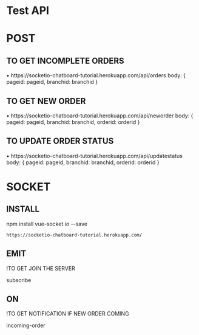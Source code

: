 # Test API

<h1>POST</h1>
  <h2>TO GET INCOMPLETE ORDERS</h2>
    • https://socketio-chatboard-tutorial.herokuapp.com/api/orders
      body: {
        pageid: pageid, 
        branchid: branchid  
      }
      
  <h2>TO GET NEW ORDER</h2>
    • https://socketio-chatboard-tutorial.herokuapp.com/api/neworder
      body: {
        pageid: pageid, 
        branchid: branchid, 
        orderid: orderid  
      }
      
  <h2>TO UPDATE ORDER STATUS</h2>    
    • https://socketio-chatboard-tutorial.herokuapp.com/api/updatestatus
      body: {
        pageid: pageid, 
        branchid: branchid, 
        orderid: orderid  
      }

<h1>SOCKET</h1>
  <h2>INSTALL</h2>
    npm install vue-socket.io --save
    
    https://socketio-chatboard-tutorial.herokuapp.com/   
    
  <h2>EMIT</h2>
    !TO GET JOIN THE SERVER
    <p>subscribe</p>
    
  <h2>ON</h2>
  !TO GET NOTIFICATION IF NEW ORDER COMING
  <p>incoming-order</p>
